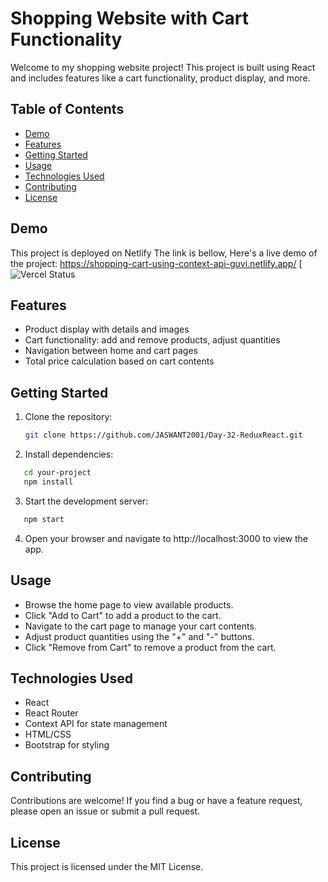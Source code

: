 # Shopping Website with Cart Functionality

Welcome to my shopping website project! This project is built using React and includes features like a cart functionality, product display, and more.

## Table of Contents

- [Demo](#demo)
- [Features](#features)
- [Getting Started](#getting-started)
- [Usage](#usage)
- [Technologies Used](#technologies-used)
- [Contributing](#contributing)
- [License](#license)

## Demo

This project is deployed on Netlify The link is bellow,
Here's a live demo of the project: https://shopping-cart-using-context-api-guvi.netlify.app/ [![Vercel Status](https://day-32-redux-react.vercel.app/)

## Features

- Product display with details and images
- Cart functionality: add and remove products, adjust quantities
- Navigation between home and cart pages
- Total price calculation based on cart contents

## Getting Started

1. Clone the repository:

   ```bash
   git clone https://github.com/JASWANT2001/Day-32-ReduxReact.git

   ```

2. Install dependencies:

```bash
   cd your-project
   npm install
```

3. Start the development server:

```bash
   npm start
```

4. Open your browser and navigate to http://localhost:3000 to view the app.

## Usage

- Browse the home page to view available products.
- Click "Add to Cart" to add a product to the cart.
- Navigate to the cart page to manage your cart contents.
- Adjust product quantities using the "+" and "-" buttons.
- Click "Remove from Cart" to remove a product from the cart.

## Technologies Used

- React
- React Router
- Context API for state management
- HTML/CSS
- Bootstrap for styling

## Contributing

Contributions are welcome! If you find a bug or have a feature request, please open an issue or submit a pull request.

## License

This project is licensed under the MIT License.
